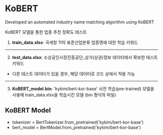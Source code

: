 # KoBERT
Developed an automated industry name matching algorithm using KoBERT

KoBERT 모델을 통한 업종 추천 정확도 테스트

1. **train_data.xlsx**: 국세청 11차 표준산업분류 업종명에 대한 학습 키워드
*************************
2. **test_data.xlsx**: 소상공인시장진흥공단_상가(상권)정보 데이터에서 확보한 테스트 키워드
* 다른 테스트 데이터가 있을 경우, 해당 데이터로 코드 상에서 적용 가능
*************************
3. **KoBERT_model.bin**: 'kykim/bert-kor-base' 사전 학습(pre-trained) 모델을 사용해 train_data.xlsx을 학습시킨 모델 (bin 형식의 파일)


## KoBERT Model

- tokenizer = BertTokenizer.from_pretrained('kykim/bert-kor-base')
- bert_model = BertModel.from_pretrained('kykim/bert-kor-base')

